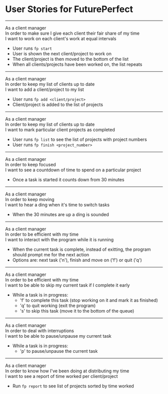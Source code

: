 User Stories for FuturePerfect
==============================

<hr />

As a client manager<br />
In order to make sure I give each client their fair share of my time<br />
I want to work on each client's work at equal intervals

  - User runs `fp start`
  - User is shown the next client/project to work on
  - The client/project is then moved to the bottom of the list
  - When all clients/projects have been worked on, the list repeats

<hr />

As a client manager<br />
In order to keep my list of clients up to date<br />
I want to add a client/project to my list

  - User runs `fp add <client/project>`
  - Client/project is added to the list of projects

<hr />

As a client manager<br />
In order to keep my list of clients up to date<br />
I want to mark particular client projects as completed

  - User runs `fp list` to see the list of projects with project numbers
  - User runs `fp finish <project_number>`

<hr />

As a client manager<br />
In order to keep focused<br />
I want to see a countdown of time to spend on a particular project

  - Once a task is started it counts down from 30 minutes

<hr />

As a client manager<br />
In order to keep moving<br />
I want to hear a ding when it's time to switch tasks

  - When the 30 minutes are up a ding is sounded

<hr />

As a client manager<br />
In order to be efficient with my time<br />
I want to interact with the program while it is running

  - When the current task is complete, instead of exitting, the program should prompt me for the next action
  - Options are: next task ('n'), finish and move on ('f') or quit ('q')

<hr />

As a client manager<br />
In order to be efficient with my time<br />
I want to be able to skip my current task if I complete it early

  - While a task is in progress:
    *  'f' to complete this task (stop working on it and mark it as finished)
    *  'q' to quit working (exit the program)
    *  's' to skip this task (move it to the bottom of the queue)

<hr />

As a client manager<br />
In order to deal with interruptions<br />
I want to be able to pause/unpause my current task

  - While a task is in progress:
    *  'p' to pause/unpause the current task

<hr />

As a client manager<br />
In order to know how I've been doing at distributing my time<br />
I want to see a report of time worked per client/project

  - Run `fp report` to see list of projects sorted by time worked
